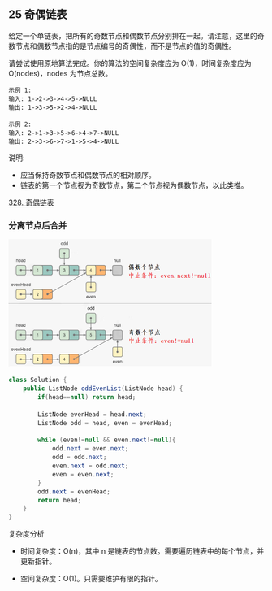 ## 25 奇偶链表

给定一个单链表，把所有的奇数节点和偶数节点分别排在一起。请注意，这里的奇数节点和偶数节点指的是节点编号的奇偶性，而不是节点的值的奇偶性。

请尝试使用原地算法完成。你的算法的空间复杂度应为 O(1)，时间复杂度应为 O(nodes)，nodes 为节点总数。

```
示例 1:
输入: 1->2->3->4->5->NULL
输出: 1->3->5->2->4->NULL

示例 2:
输入: 2->1->3->5->6->4->7->NULL 
输出: 2->3->6->7->1->5->4->NULL
```

说明:
* 应当保持奇数节点和偶数节点的相对顺序。
* 链表的第一个节点视为奇数节点，第二个节点视为偶数节点，以此类推。

[328. 奇偶链表](https://leetcode-cn.com/problems/odd-even-linked-list/)

### 分离节点后合并

<img src="./imglinklist/07-328.png" width=400>


```java
class Solution {
    public ListNode oddEvenList(ListNode head) {
        if(head==null) return head;

        ListNode evenHead = head.next;
        ListNode odd = head, even = evenHead;

        while (even!=null && even.next!=null){
            odd.next = even.next;
            odd = odd.next;
            even.next = odd.next;
            even = even.next;
        }
        odd.next = evenHead;
        return head;
    }
}
```

复杂度分析

* 时间复杂度：O(n)，其中 n 是链表的节点数。需要遍历链表中的每个节点，并更新指针。

* 空间复杂度：O(1)。只需要维护有限的指针。




